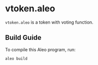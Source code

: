 # vtoken.aleo

`vtoken.aleo` is a token with voting function.

## Build Guide

To compile this Aleo program, run:
```bash
aleo build
```

